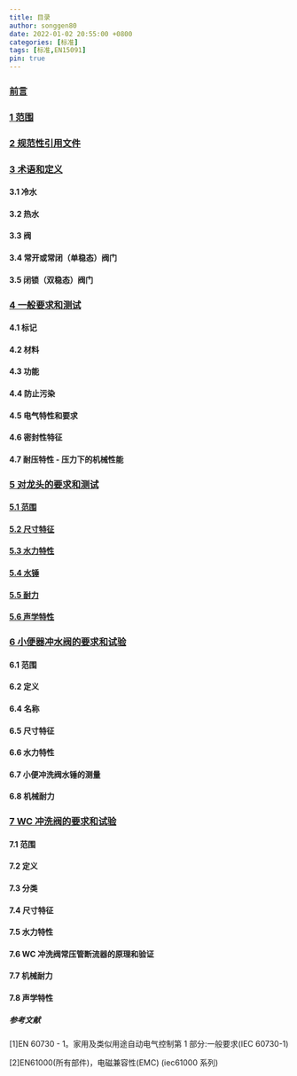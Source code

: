 ```yaml
---
title: 目录
author: songgen80
date: 2022-01-02 20:55:00 +0800
categories: [标准]
tags: [标准,EN15091]
pin: true
---
```


### [前言](Preface.md)

### [1 范围](Chapter1.md)

### [2 规范性引用文件](Chapter2.md)

### [3 术语和定义](Chapter3.md) 

#### 3.1 冷水

#### 3.2 热水

#### 3.3 阀

#### 3.4 常开或常闭（单稳态）阀门

#### 3.5 闭锁（双稳态）阀门 

### [4 一般要求和测试](Chapter4.md)

#### 4.1 标记

#### 4.2 材料

#### 4.3 功能

#### 4.4 防止污染

#### 4.5 电气特性和要求

#### 4.6 密封性特征

#### 4.7 耐压特性 - 压力下的机械性能

### [5 对龙头的要求和测试](Chapter5.md)

#### [5.1 范围](Chapter5.1.md)

#### [5.2 尺寸特征](Chapter5.2.md)

#### [5.3 水力特性](Chapter5.3.md)

#### [5.4 水锤](Chapter5.4.md)

#### [5.5 耐力](Chapter5.5.md)

#### [5.6 声学特性](Chapter5.6.md)

### [6 小便器冲水阀的要求和试验](Chapter6.md)

#### 6.1 范围

#### 6.2 定义

#### 6.4 名称

#### 6.5 尺寸特征

#### 6.6 水力特性

#### 6.7 小便冲洗阀水锤的测量

#### 6.8 机械耐力

### [7 WC 冲洗阀的要求和试验](Chapter7.md)

#### 7.1 范围

#### 7.2 定义

#### 7.3 分类

#### 7.4 尺寸特征

#### 7.5 水力特性

#### 7.6 WC 冲洗阀常压管断流器的原理和验证

#### 7.7 机械耐力

#### 7.8 声学特性

##### 参考文献

[1]EN 60730 - 1。家用及类似用途自动电气控制第 1 部分:一般要求(IEC 60730-1)

[2]EN61000(所有部件)，电磁兼容性(EMC) (iec61000 系列)